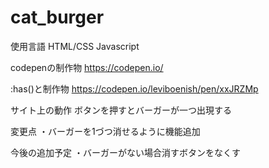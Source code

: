 # cat_burger

使用言語
HTML/CSS Javascript

codepenの制作物
https://codepen.io/

:has()と制作物
https://codepen.io/leviboenish/pen/xxJRZMp

サイト上の動作
ボタンを押すとバーガーが一つ出現する

変更点
・バーガーを1づつ消せるように機能追加

今後の追加予定
・バーガーがない場合消すボタンをなくす
